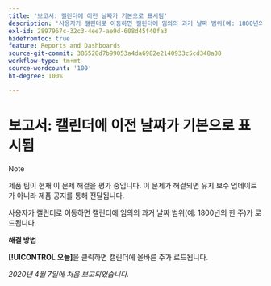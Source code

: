 ```yaml
---
title: '보고서: 캘린더에 이전 날짜가 기본으로 표시됨'
description: '사용자가 캘린더로 이동하면 캘린더에 임의의 과거 날짜 범위(예: 1800년의 한 주)가 로드됩니다.'
exl-id: 2897967c-32c3-4ee7-ae9d-608d45f40fa3
hidefromtoc: true
feature: Reports and Dashboards
source-git-commit: 386528d7b99053a4da6982e2140933c5cd348a08
workflow-type: tm+mt
source-wordcount: '100'
ht-degree: 100%

---
```


# 보고서: 캘린더에 이전 날짜가 기본으로 표시됨

>[!NOTE]
>
>제품 팀이 현재 이 문제 해결을 평가 중입니다. 이 문제가 해결되면 유지 보수 업데이트가 아니라 제품 공지를 통해 전달됩니다.

사용자가 캘린더로 이동하면 캘린더에 임의의 과거 날짜 범위(예: 1800년의 한 주)가 로드됩니다.

**해결 방법**

**[!UICONTROL 오늘]**&#x200B;을 클릭하면 캘린더에 올바른 주가 로드됩니다.


_2020년 4월 7일에 처음 보고되었습니다._
